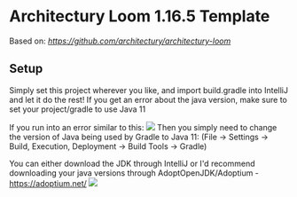 # Architectury Loom 1.16.5 Template
Based on: *https://github.com/architectury/architectury-loom*

## Setup
Simply set this project wherever you like, and import build.gradle into IntelliJ and let it do the rest!
If you get an error about the java version, make sure to set your project/gradle to use Java 11

If you run into an error similar to this:
![](https://i.imgur.com/Q42XGsd.png)
Then you simply need to change the version of Java being used by Gradle to Java 11:
(File -> Settings -> Build, Execution, Deployment -> Build Tools -> Gradle)

You can either download the JDK through IntelliJ or I'd recommend downloading your java versions through AdoptOpenJDK/Adoptium - https://adoptium.net/
![](https://i.imgur.com/A09pbMn.png)
